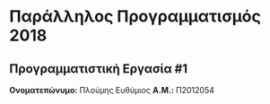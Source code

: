 # Παράλληλος Προγραμματισμός 2018
## Προγραμματιστική Εργασία #1

**Ονοματεπώνυμο:** Πλούμης Ευθύμιος
**Α.Μ.:** Π2012054


